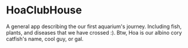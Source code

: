 # HoaClubHouse
A general app describing the our first aquarium's journey. Including fish, plants, and diseases that we have crossed :). Btw, Hoa is our albino cory catfish's name, cool guy, or gal.
